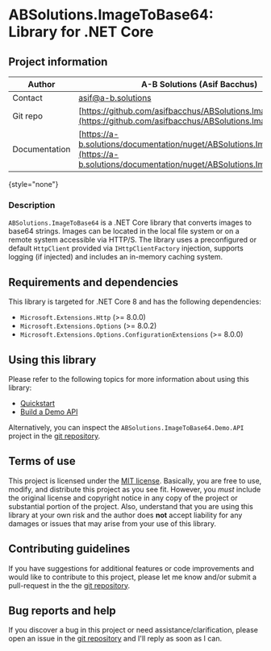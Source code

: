 # ABSolutions.ImageToBase64: Library for .NET Core

## Project information

| Author        | A-B Solutions (Asif Bacchus)                                                                                                               |
|---------------|--------------------------------------------------------------------------------------------------------------------------------------------|
| Contact       | asif@a-b.solutions                                                                                                                         |
| Git repo      | [https://github.com/asifbacchus/ABSolutions.ImageToBase64](https://github.com/asifbacchus/ABSolutions.ImageToBase64)                       |
| Documentation | [https://a-b.solutions/documentation/nuget/ABSolutions.ImageToBase64](https://a-b.solutions/documentation/nuget/ABSolutions.ImageToBase64) |

{style="none"}

### Description

`ABSolutions.ImageToBase64` is a .NET Core library that converts images to base64 strings. Images can be located in the
local file system or on a remote system accessible via HTTP/S. The library uses a preconfigured or default `HttpClient`
provided via `IHttpClientFactory` injection, supports logging (if injected) and includes an in-memory caching system.

## Requirements and dependencies

This library is targeted for .NET Core 8 and has the following dependencies:

- `Microsoft.Extensions.Http` (>= 8.0.0)
- `Microsoft.Extensions.Options` (>= 8.0.2)
- `Microsoft.Extensions.Options.ConfigurationExtensions` (>= 8.0.0)

## Using this library

Please refer to the following topics for more information about using this library:

- [Quickstart](Quickstart.md)
- [Build a Demo API](Build-a-Demo-API.md)

Alternatively, you can inspect the `ABSolutions.ImageToBase64.Demo.API` project in
the [git repository](https://github.com/asifbacchus/ABSolutions.ImageToBase64).

## Terms of use

This project is licensed under
the [MIT license](https://github.com/asifbacchus/ABSolutions.ImageToBase64/blob/main/LICENSE). Basically, you are free
to use, modify, and distribute this project as you see fit. However, you *must* include the original license and
copyright notice in any copy of the project or substantial portion of the project. Also, understand that you are using
this library at your own risk and the author does **not** accept liability for any damages or issues that
may arise from your use of this library.

## Contributing guidelines

If you have suggestions for additional features or code improvements and would like to contribute to this project,
please let me know and/or submit a pull-request in the
the [git repository](https://github.com/asifbacchus/ABSolutions.ImageToBase64).

## Bug reports and help

If you discover a bug in this project or need assistance/clarification, please open an issue in
the [git repository](https://github.com/asifbacchus/ABSolutions.ImageToBase64) and I'll reply as soon as I can.

